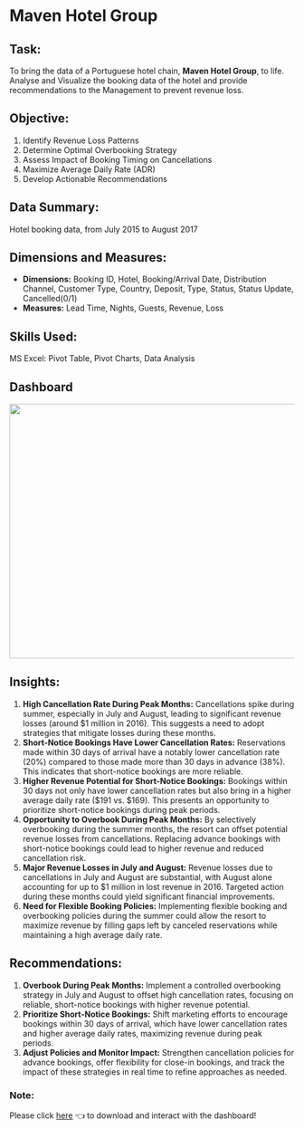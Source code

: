 # Maven Hotel Group

## Task:

To bring the data of a Portuguese hotel chain, **Maven Hotel Group**, to life. Analyse and Visualize the booking data of the hotel and provide recommendations to the Management to prevent revenue loss.

## Objective:
1. Identify Revenue Loss Patterns
2. Determine Optimal Overbooking Strategy
3. Assess Impact of Booking Timing on Cancellations
4. Maximize Average Daily Rate (ADR)
5. Develop Actionable Recommendations

## Data Summary:
Hotel booking data, from July 2015 to August 2017

## Dimensions and Measures:
* **Dimensions:** Booking ID, Hotel, Booking/Arrival Date, Distribution Channel, Customer Type, Country, Deposit, Type, Status, Status Update, Cancelled(0/1)
* **Measures:** Lead Time, Nights, Guests, Revenue, Loss

## Skills Used:
MS Excel: Pivot Table, Pivot Charts, Data Analysis

## Dashboard
<p align=center>
  <img src="(https://github.com/aishwarya-1999/Excel/blob/main/Maven%20Hotel%20Group/Dashboard.png)" width="600" height="450">
</p>

## Insights:
1. **High Cancellation Rate During Peak Months:** Cancellations spike during summer, especially in July and August, leading to significant revenue losses (around $1 million in 2016). This suggests a need to adopt strategies that mitigate losses during these months.
2. **Short-Notice Bookings Have Lower Cancellation Rates:** Reservations made within 30 days of arrival have a notably lower cancellation rate (20%) compared to those made more than 30 days in advance (38%). This indicates that short-notice bookings are more reliable.
3. **Higher Revenue Potential for Short-Notice Bookings:** Bookings within 30 days not only have lower cancellation rates but also bring in a higher average daily rate ($191 vs. $169). This presents an opportunity to prioritize short-notice bookings during peak periods.
4. **Opportunity to Overbook During Peak Months:** By selectively overbooking during the summer months, the resort can offset potential revenue losses from cancellations. Replacing advance bookings with short-notice bookings could lead to higher revenue and reduced cancellation risk.
5. **Major Revenue Losses in July and August:** Revenue losses due to cancellations in July and August are substantial, with August alone accounting for up to $1 million in lost revenue in 2016. Targeted action during these months could yield significant financial improvements.
6. **Need for Flexible Booking Policies:** Implementing flexible booking and overbooking policies during the summer could allow the resort to maximize revenue by filling gaps left by canceled reservations while maintaining a high average daily rate.

## Recommendations:
1. **Overbook During Peak Months:** Implement a controlled overbooking strategy in July and August to offset high cancellation rates, focusing on reliable, short-notice bookings with higher revenue potential.
2. **Prioritize Short-Notice Bookings:** Shift marketing efforts to encourage bookings within 30 days of arrival, which have lower cancellation rates and higher average daily rates, maximizing revenue during peak periods.
3. **Adjust Policies and Monitor Impact:** Strengthen cancellation policies for advance bookings, offer flexibility for close-in bookings, and track the impact of these strategies in real time to refine approaches as needed.

### Note:
Please click [here](https://github.com/aishwarya-1999/Excel/blob/main/Maven%20Hotel%20Group/MHG_Booking_Data.xlsx) 👈 to download and interact with the dashboard!
